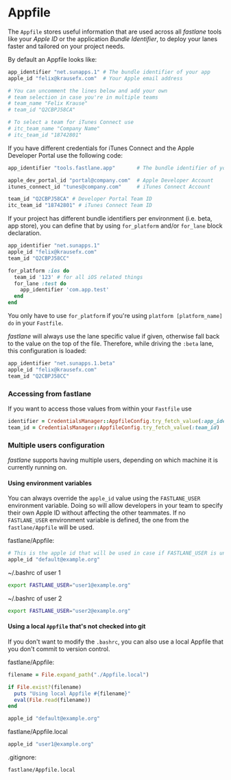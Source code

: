 # Appfile

The `Appfile` stores useful information that are used across all _fastlane_ tools like your *Apple ID* or the application *Bundle Identifier*, to deploy your lanes faster and tailored on your project needs. 

By default an Appfile looks like:

```ruby
app_identifier "net.sunapps.1" # The bundle identifier of your app
apple_id "felix@krausefx.com"  # Your Apple email address

# You can uncomment the lines below and add your own 
# team selection in case you're in multiple teams
# team_name "Felix Krause"
# team_id "Q2CBPJ58CA"

# To select a team for iTunes Connect use
# itc_team_name "Company Name"
# itc_team_id "18742801"
```

If you have different credentials for iTunes Connect and the Apple Developer Portal use the following code:

```ruby
app_identifier "tools.fastlane.app"       # The bundle identifier of your app

apple_dev_portal_id "portal@company.com"  # Apple Developer Account
itunes_connect_id "tunes@company.com"     # iTunes Connect Account

team_id "Q2CBPJ58CA" # Developer Portal Team ID
itc_team_id "18742801" # iTunes Connect Team ID
```

If your project has different bundle identifiers per environment (i.e. beta, app store), you can define that by using `for_platform` and/or `for_lane` block declaration. 

```ruby
app_identifier "net.sunapps.1"
apple_id "felix@krausefx.com"
team_id "Q2CBPJ58CC"

for_platform :ios do
  team_id '123' # for all iOS related things
  for_lane :test do
    app_identifier 'com.app.test'
  end
end
```

You only have to use `for_platform` if you're using `platform [platform_name] do` in your `Fastfile`.

_fastlane_ will always use the lane specific value if given, otherwise fall back to the value on the top of the file. Therefore, while driving the `:beta` lane, this configuration is loaded:

```ruby
app_identifier "net.sunapps.1.beta"
apple_id "felix@krausefx.com"
team_id "Q2CBPJ58CC"
```

### Accessing from fastlane

If you want to access those values from within your `Fastfile` use

```ruby
identifier = CredentialsManager::AppfileConfig.try_fetch_value(:app_identifier)
team_id = CredentialsManager::AppfileConfig.try_fetch_value(:team_id)
```

### Multiple users configuration

_fastlane_ supports having multiple users, depending on which machine it is currently running on.

#### Using environment variables

You can always override the `apple_id` value using the `FASTLANE_USER` environment variable. Doing so will allow developers in your team to specify their own Apple ID without affecting the other teammates. If no `FASTLANE_USER` environment variable is defined, the one from the `fastlane/Appfile` will be used.

fastlane/Appfile:

```ruby
# This is the apple id that will be used in case if FASTLANE_USER is undefined
apple_id "default@example.org"
```

~/.bashrc of user 1
```bash
export FASTLANE_USER="user1@example.org"
```

~/.bashrc of user 2
```bash
export FASTLANE_USER="user2@example.org"
```

#### Using a local `Appfile` that's not checked into git

If you don't want to modify the `.bashrc`, you can also use a local Appfile that you don't commit to version control.

fastlane/Appfile:

```ruby
filename = File.expand_path("./Appfile.local")

if File.exist?(filename)
  puts "Using local Appfile #{filename}"
  eval(File.read(filename)) 
end

apple_id "default@example.org"
```

fastlane/Appfile.local

```ruby
apple_id "user1@example.org"
```

.gitignore:

```sh
fastlane/Appfile.local
```
